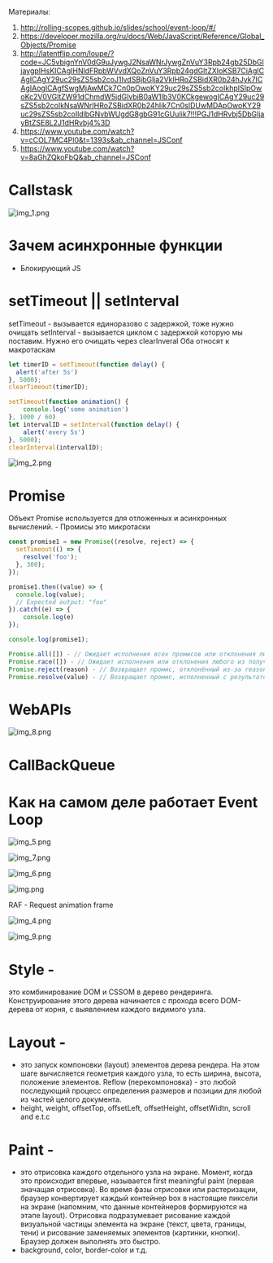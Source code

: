 Материалы:
1. http://rolling-scopes.github.io/slides/school/event-loop/#/
2. https://developer.mozilla.org/ru/docs/Web/JavaScript/Reference/Global_Objects/Promise
3. http://latentflip.com/loupe/?code=JC5vbignYnV0dG9uJywgJ2NsaWNrJywgZnVuY3Rpb24gb25DbGljaygpIHsKICAgIHNldFRpbWVvdXQoZnVuY3Rpb24gdGltZXIoKSB7CiAgICAgICAgY29uc29sZS5sb2coJ1lvdSBjbGlja2VkIHRoZSBidXR0b24hJyk7ICAgIAogICAgfSwgMjAwMCk7Cn0pOwoKY29uc29sZS5sb2coIkhpISIpOwoKc2V0VGltZW91dChmdW5jdGlvbiB0aW1lb3V0KCkgewogICAgY29uc29sZS5sb2coIkNsaWNrIHRoZSBidXR0b24hIik7Cn0sIDUwMDApOwoKY29uc29sZS5sb2coIldlbGNvbWUgdG8gbG91cGUuIik7!!!PGJ1dHRvbj5DbGljayBtZSE8L2J1dHRvbj4%3D
4. https://www.youtube.com/watch?v=cCOL7MC4Pl0&t=1393s&ab_channel=JSConf
5. https://www.youtube.com/watch?v=8aGhZQkoFbQ&ab_channel=JSConf


# Сallstask
  ![img_1.png](img_1.png)
# Зачем асинхронные функции
 - Блокирующий JS
# setTimeout || setInterval


setTimeout - вызывается единоразово с задержкой, тоже нужно очищать
setInterval - вызывается циклом с задержкой которую мы поставим. Нужно его очищать через clearInveral
Оба относят к макротаскам

```javascript
let timerID = setTimeout(function delay() {
  alert('after 5s')
}, 5000);
clearTimeout(timerID);

setTimeout(function animation() {
    console.log('some animation')
}, 1000 / 60)
let intervalID = setInterval(function delay() {
    alert('every 5s')
}, 5000);
clearInterval(intervalID);
```

![img_2.png](img_2.png)


# Promise

Объект Promise используется для отложенных и асинхронных вычислений. - Промисы это микротаски

```javascript
const promise1 = new Promise((resolve, reject) => {
  setTimeout(() => {
    resolve('foo');
  }, 300);
});

promise1.then((value) => {
  console.log(value);
  // Expected output: "foo"
}).catch((e) => {
    console.log(e)
});

console.log(promise1);
```

```javascript
Promise.all([]) - // Ожидает исполнения всех промисов или отклонения любого из них.
Promise.race([]) - // Ожидает исполнения или отклонения любого из полученных промисов.
Promise.reject(reason) - // Возвращает промис, отклонённый из-за reason
Promise.resolve(value) - // Возвращает промис, исполненный с результатом value.
```

# WebAPIs

![img_8.png](img_8.png)

# CallBackQueue

# Как на самом деле работает Event Loop

![img_5.png](img_5.png)

![img_7.png](img_7.png)

![img_6.png](img_6.png)

![img.png](img.png)

RAF - Request animation frame

![img_4.png](img_4.png)

![img_9.png](img_9.png)

# Style -
это комбинирование DOM и CSSOM в дерево рендеринга. Конструирование этого дерева начинается с прохода всего DOM-дерева от корня, с выявлением каждого видимого узла.
# Layout -
- это запуск компоновки (layout) элементов дерева рендера. На этом шаге вычисляется геометрия каждого узла, то есть ширина, высота, положение элементов. Reflow (перекомпоновка) - это любой последующий процесс определения размеров и позиции для любой из частей целого документа.
- height, weight, offsetTop, offsetLeft, offsetHeight, offsetWidtn, scroll and e.t.c
# Paint -
- это отрисовка каждого отдельного узла на экране. Момент, когда это происходит впервые, называется first meaningful paint (первая значащая отрисовка). Во время фазы отрисовки или растеризации, браузер конвертирует каждый контейнер box в настоящие пиксели на экране (напомним, что данные контейнеров формируются на этапе layout). Отрисовка подразумевает рисование каждой визуальной частицы элемента на экране (текст, цвета, границы, тени) и рисование заменяемых элементов (картинки, кнопки). Браузер должен выполнять это быстро.
- background, color,  border-color и т.д.
